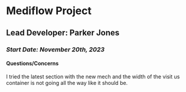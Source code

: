 # Mediflow Project

## Lead Developer: Parker Jones

### _Start Date: November 20th, 2023_

#### Questions/Concerns
I tried the latest section with the new mech and the width of the visit us container is not going all the way like it should be.





